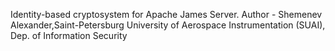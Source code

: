 Identity-based cryptosystem for Apache James Server.
Author - Shemenev Alexander,Saint-Petersburg University of Aerospace Instrumentation (SUAI), Dep. of Information Security